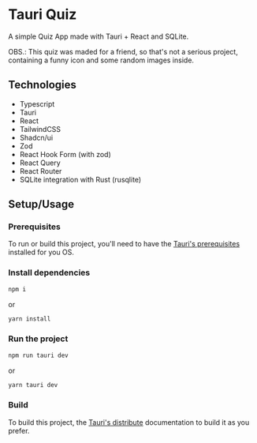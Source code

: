# Tauri Quiz

A simple Quiz App made with Tauri + React and SQLite.

OBS.: This quiz was maded for a friend, so that's not a serious project, containing a funny icon and some random images inside.

## Technologies

- Typescript
- Tauri
- React
- TailwindCSS
- Shadcn/ui
- Zod
- React Hook Form (with zod)
- React Query
- React Router
- SQLite integration with Rust (rusqlite) 



## Setup/Usage

### Prerequisites

To run or build this project, you'll need to have the [Tauri's prerequisites](https://v2.tauri.app/start/prerequisites/) installed for you OS.

### Install dependencies

```bash
npm i
```
or 
```bash
yarn install
```

### Run the project

```bash
npm run tauri dev
```
or
```bash
yarn tauri dev
```

### Build

To build this project, the [Tauri's distribute](https://v2.tauri.app/distribute/) documentation to build it as you prefer.
